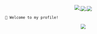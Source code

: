 <a href="https://github.com/dolfinus">
    <p align="center">
        <img src="https://github-profile-summary-cards.vercel.app/api/cards/profile-details?username=dolfinus&theme=github_dark">
        <img align="center" src="https://github-profile-summary-cards.vercel.app/api/cards/stats?username=dolfinus&theme=github_dark">
        <img align="center" src="https://github-profile-summary-cards.vercel.app/api/cards/productive-time?username=dolfinus&theme=github_dark"><br>
    </p>
</a> 


    👋 Welcome to my profile!
    
   
<a href="https://wakatime.com/@dolfinus">
    <p align="center">
        <img align="center" src="https://wakatime.com/badge/user/847d9477-bdf4-4be9-9660-993eb1665dc7.svg">
    </p>
</a>
